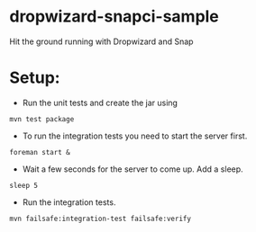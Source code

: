 dropwizard-snapci-sample
========================

Hit the ground running with Dropwizard and Snap

# Setup:

* Run the unit tests and create the jar using

``` mvn test package ```

* To run the integration tests you need to start the server first.

``` foreman start & ```

* Wait a few seconds for the server to come up. Add a sleep.

``` sleep 5 ```

* Run the integration tests.

``` mvn failsafe:integration-test failsafe:verify ```

